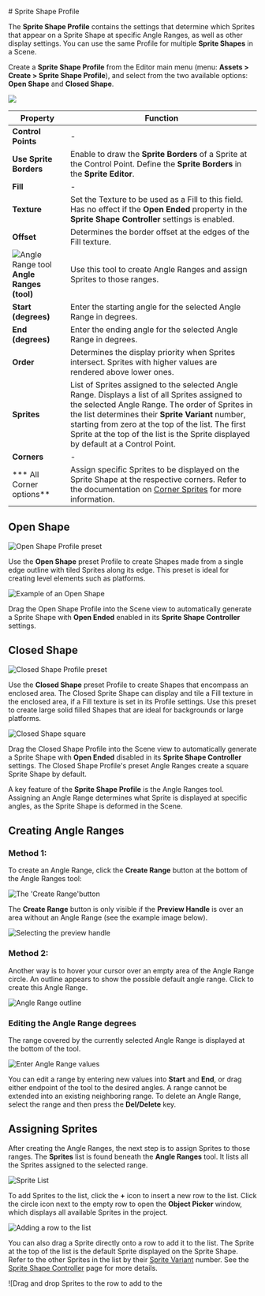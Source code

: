                                                                                                                                                                                                                                                                                                                                                                                                                                                                                                                                 # Sprite Shape Profile

The __Sprite Shape Profile__ contains the settings that determine which Sprites that appear on a Sprite Shape at specific Angle Ranges, as well as other display settings. You can use the same Profile for multiple __Sprite Shapes__ in a Scene.

Create a __Sprite Shape Profile__ from the Editor main menu (menu: __Assets > Create > Sprite Shape Profile__), and select from the two available options: __Open Shape__ and __Closed Shape__.

![](images/v1.1-SSProfile.png)

| **Property**                                                 | **Function**                                                 |
| ------------------------------------------------------------ | ------------------------------------------------------------ |
| **Control Points**                                           | -                                                            |
| **Use Sprite Borders**                                       | Enable to draw the **Sprite Borders** of a Sprite at the Control Point. Define the **Sprite Borders** in the **Sprite Editor**. |
| **Fill**                                                     | -                                                            |
| **Texture**                                                  | Set the Texture to be used as a Fill to this field. Has no effect if the **Open Ended** property in the **Sprite Shape Controller** settings is enabled. |
| **Offset**                                                   | Determines the border offset at the edges of the Fill texture. |
| ![Angle Range tool](images/v1.1-AngleRange.png)**Angle Ranges (tool)** | Use this tool to create Angle Ranges and assign Sprites to those ranges. |
| **Start (degrees)**                                          | Enter the starting angle for the selected Angle Range in degrees. |
| **End (degrees)**                                            | Enter the ending angle for the selected Angle Range in degrees. |
| **Order**                                                    | Determines the display priority when Sprites intersect. Sprites with higher values are rendered above lower ones. |
| **Sprites**                                                  | List of Sprites assigned to the selected Angle Range. Displays a list of all Sprites assigned to the selected Angle Range. The order of Sprites in the list determines their **Sprite Variant** number, starting from zero at the top of the list. The first Sprite at the top of the list is the Sprite displayed by default at a Control Point. |
| **Corners**                                                  | -                                                            |
| *** All Corner options**                                     | Assign specific Sprites to be displayed on the Sprite Shape at the respective corners. Refer to the documentation on [Corner Sprites]() for more information. |

## Open Shape

![Open Shape Profile preset](C:\Users\Sam\Documents\GitHub\com.unity.2d.spriteshape\Documentation~\images\OpenShapeProfile.png)

Use the __Open Shape__ preset Profile to create Shapes made from a single edge outline with tiled Sprites along its edge. This preset is ideal for creating level elements such as platforms. 

![Example of an Open Shape](images/2D_SpriteShape_024.png)

Drag the Open Shape Profile into the Scene view to automatically generate a Sprite Shape with __Open Ended__ enabled in its __Sprite Shape Controller__ settings.

## Closed Shape

![Closed Shape Profile preset](images/ClosedShapeProfile.png)

Use the __Closed Shape__ preset Profile to create Shapes that encompass an enclosed area. The Closed Sprite Shape can display and tile a Fill texture in the enclosed area, if a Fill texture is set in its Profile settings. Use this preset to create large solid filled Shapes that are ideal for backgrounds or large platforms.

![Closed Shape square](images/v1.1-ClosedShapeSquare.png)

Drag the Closed Shape Profile into the Scene view to automatically generate a Sprite Shape with __Open Ended__ disabled in its __Sprite Shape Controller__ settings. The Closed Shape Profile's preset Angle Ranges create a square Sprite Shape by default.

A key feature of the __Sprite Shape Profile__ is the Angle Ranges tool. Assigning an Angle Range determines what Sprite is displayed at specific angles, as the Sprite Shape is deformed in the Scene.

## Creating Angle Ranges 

### Method 1:

To create an Angle Range, click the __Create Range__ button at the bottom of the Angle Ranges tool:

![The 'Create Range'button](images/2D_SpriteShape_014.png)

The __Create Range__ button is only visible if the __Preview Handle__ is over an area without an Angle Range (see the example image below).

![Selecting the preview handle](images/2D_SpriteShape_015.png)

### Method 2:

Another way is to hover your cursor over an empty area of the Angle Range circle. An outline appears to show the possible default angle range. Click to create this Angle Range.

![Angle Range outline](images/2D_SpriteShape_017.png)

### Editing the Angle Range degrees

The range covered by the currently selected Angle Range is displayed at the bottom of the tool.

![Enter Angle Range values](images/2D_SpriteShape_018.png)

You can edit a range by entering new values into __Start__ and __End__, or drag either endpoint of the tool to the desired angles. A range cannot be extended into an existing neighboring range. To delete an Angle Range, select the range and then press the __Del/Delete__ key.

## Assigning Sprites

After creating the Angle Ranges, the next step is to assign Sprites to those ranges. The __Sprites__ list is found beneath the __Angle Ranges__ tool. It lists all the Sprites assigned to the selected range.

![Sprite List](images/2D_SpriteShape_019.png)

To add Sprites to the list, click the __+__ icon to insert a new row to the list.  Click the circle icon next to the empty row to open the __Object Picker__ window, which displays all available Sprites in the project.

![Adding a row to the list](images/2D_SpriteShape_020.png)

You can also drag a Sprite directly onto a row to add it to the list. The Sprite at the top of the list is the default Sprite displayed on the Sprite Shape.  Refer to the other Sprites in the list by their [Sprite Variant](SSController.md) number. See the [Sprite Shape Controller](SSController.md) page for more details.

![Drag and drop Sprites to the row to add to the 
